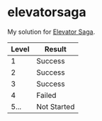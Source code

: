 # elevatorsaga
My solution for [Elevator Saga](http://play.elevatorsaga.com).

Level | Result
---|---|
1 | Success
2 | Success 
3 | Success 
4 | Failed 
5... | Not Started | 0

